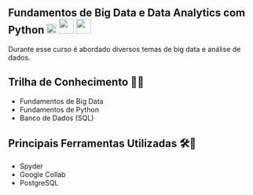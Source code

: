 ##  Fundamentos de Big Data e Data Analytics com Python <img src="https://upload.wikimedia.org/wikipedia/commons/8/8c/SENAI_S%C3%A3o_Paulo_logo.png" height="20"> <img src="https://upload.wikimedia.org/wikipedia/commons/thumb/c/c3/Python-logo-notext.svg/1869px-Python-logo-notext.svg.png" height="30"> <img src="https://upload.wikimedia.org/wikipedia/commons/8/87/Sql_data_base_with_logo.png" height="30">

Durante esse curso é abordado diversos temas de big data e análise de dados.

## Trilha de Conhecimento 🚵‍♂️
- Fundamentos de Big Data
- Fundamentos de Python
- Banco de Dados (SQL)

## Principais Ferramentas Utilizadas 🛠🧰
- Spyder 
- Google Collab
- PostgreSQL
